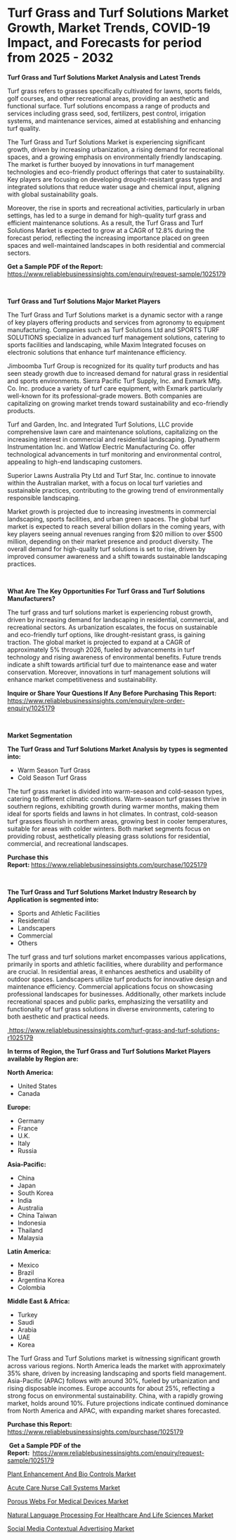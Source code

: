 <p><h1>Turf Grass and Turf Solutions Market Growth, Market Trends, COVID-19 Impact, and Forecasts for period from 2025 - 2032</h1></p><p><strong>Turf Grass and Turf Solutions Market Analysis and Latest Trends</strong></p>
<p><p>Turf grass refers to grasses specifically cultivated for lawns, sports fields, golf courses, and other recreational areas, providing an aesthetic and functional surface. Turf solutions encompass a range of products and services including grass seed, sod, fertilizers, pest control, irrigation systems, and maintenance services, aimed at establishing and enhancing turf quality.</p><p>The Turf Grass and Turf Solutions Market is experiencing significant growth, driven by increasing urbanization, a rising demand for recreational spaces, and a growing emphasis on environmentally friendly landscaping. The market is further buoyed by innovations in turf management technologies and eco-friendly product offerings that cater to sustainability. Key players are focusing on developing drought-resistant grass types and integrated solutions that reduce water usage and chemical input, aligning with global sustainability goals.</p><p>Moreover, the rise in sports and recreational activities, particularly in urban settings, has led to a surge in demand for high-quality turf grass and efficient maintenance solutions. As a result, the Turf Grass and Turf Solutions Market is expected to grow at a CAGR of 12.8% during the forecast period, reflecting the increasing importance placed on green spaces and well-maintained landscapes in both residential and commercial sectors.</p></p>
<p><strong>Get a Sample PDF of the Report:&nbsp;</strong> <a href="https://www.reliablebusinessinsights.com/enquiry/request-sample/1025179?utm_campaign=96&utm_medium=2&utm_source=Github&utm_content=ia&utm_term=07032025&utm_id=turf-grass-and-turf-solutions">https://www.reliablebusinessinsights.com/enquiry/request-sample/1025179</a></p>
<p>&nbsp;</p>
<p><strong>Turf Grass and Turf Solutions Major Market Players</strong></p>
<p><p>The Turf Grass and Turf Solutions market is a dynamic sector with a range of key players offering products and services from agronomy to equipment manufacturing. Companies such as Turf Solutions Ltd and SPORTS TURF SOLUTIONS specialize in advanced turf management solutions, catering to sports facilities and landscaping, while Maxim Integrated focuses on electronic solutions that enhance turf maintenance efficiency. </p><p>Jimboomba Turf Group is recognized for its quality turf products and has seen steady growth due to increased demand for natural grass in residential and sports environments. Sierra Pacific Turf Supply, Inc. and Exmark Mfg. Co. Inc. produce a variety of turf care equipment, with Exmark particularly well-known for its professional-grade mowers. Both companies are capitalizing on growing market trends toward sustainability and eco-friendly products.</p><p>Turf and Garden, Inc. and Integrated Turf Solutions, LLC provide comprehensive lawn care and maintenance solutions, capitalizing on the increasing interest in commercial and residential landscaping. Dynatherm Instrumentation Inc. and Watlow Electric Manufacturing Co. offer technological advancements in turf monitoring and environmental control, appealing to high-end landscaping customers.</p><p>Superior Lawns Australia Pty Ltd and Turf Star, Inc. continue to innovate within the Australian market, with a focus on local turf varieties and sustainable practices, contributing to the growing trend of environmentally responsible landscaping.</p><p>Market growth is projected due to increasing investments in commercial landscaping, sports facilities, and urban green spaces. The global turf market is expected to reach several billion dollars in the coming years, with key players seeing annual revenues ranging from $20 million to over $500 million, depending on their market presence and product diversity. The overall demand for high-quality turf solutions is set to rise, driven by improved consumer awareness and a shift towards sustainable landscaping practices.</p></p>
<p>&nbsp;</p>
<p><strong>What Are The Key Opportunities For Turf Grass and Turf Solutions Manufacturers?</strong></p>
<p><p>The turf grass and turf solutions market is experiencing robust growth, driven by increasing demand for landscaping in residential, commercial, and recreational sectors. As urbanization escalates, the focus on sustainable and eco-friendly turf options, like drought-resistant grass, is gaining traction. The global market is projected to expand at a CAGR of approximately 5% through 2026, fueled by advancements in turf technology and rising awareness of environmental benefits. Future trends indicate a shift towards artificial turf due to maintenance ease and water conservation. Moreover, innovations in turf management solutions will enhance market competitiveness and sustainability.</p></p>
<p><strong>Inquire or Share Your Questions If Any Before Purchasing This Report:</strong> <a href="https://www.reliablebusinessinsights.com/enquiry/pre-order-enquiry/1025179?utm_campaign=96&utm_medium=2&utm_source=Github&utm_content=ia&utm_term=07032025&utm_id=turf-grass-and-turf-solutions">https://www.reliablebusinessinsights.com/enquiry/pre-order-enquiry/1025179</a></p>
<p>&nbsp;</p>
<p><strong>Market Segmentation</strong></p>
<p><strong>The Turf Grass and Turf Solutions Market Analysis by types is segmented into:</strong></p>
<p><ul><li>Warm Season Turf Grass</li><li>Cold Season Turf Grass</li></ul></p>
<p><p>The turf grass market is divided into warm-season and cold-season types, catering to different climatic conditions. Warm-season turf grasses thrive in southern regions, exhibiting growth during warmer months, making them ideal for sports fields and lawns in hot climates. In contrast, cold-season turf grasses flourish in northern areas, growing best in cooler temperatures, suitable for areas with colder winters. Both market segments focus on providing robust, aesthetically pleasing grass solutions for residential, commercial, and recreational landscapes.</p></p>
<p><strong>Purchase this Report:&nbsp;</strong><a href="https://www.reliablebusinessinsights.com/purchase/1025179?utm_campaign=96&utm_medium=2&utm_source=Github&utm_content=ia&utm_term=07032025&utm_id=turf-grass-and-turf-solutions">https://www.reliablebusinessinsights.com/purchase/1025179</a></p>
<p>&nbsp;</p>
<p><strong>The Turf Grass and Turf Solutions Market Industry Research by Application is segmented into:</strong></p>
<p><ul><li>Sports and Athletic Facilities</li><li>Residential</li><li>Landscapers</li><li>Commercial</li><li>Others</li></ul></p>
<p><p>The turf grass and turf solutions market encompasses various applications, primarily in sports and athletic facilities, where durability and performance are crucial. In residential areas, it enhances aesthetics and usability of outdoor spaces. Landscapers utilize turf products for innovative design and maintenance efficiency. Commercial applications focus on showcasing professional landscapes for businesses. Additionally, other markets include recreational spaces and public parks, emphasizing the versatility and functionality of turf grass solutions in diverse environments, catering to both aesthetic and practical needs.</p></p>
<p><a href="https://www.reliablebusinessinsights.com/turf-grass-and-turf-solutions-r1025179?utm_campaign=96&utm_medium=2&utm_source=Github&utm_content=ia&utm_term=07032025&utm_id=turf-grass-and-turf-solutions">&nbsp;https://www.reliablebusinessinsights.com/turf-grass-and-turf-solutions-r1025179</a></p>
<p><strong>In terms of Region, the Turf Grass and Turf Solutions Market Players available by Region are:</strong></p>
<p>
    <p> <strong> North America: </strong>
        <ul>
            <li>United States</li>
            <li>Canada</li>
        </ul>
        </p> 
    <p> <strong> Europe: </strong>
        <ul>
            <li>Germany</li>
            <li>France</li>
            <li>U.K.</li>
            <li>Italy</li>
            <li>Russia</li>
        </ul>
        </p> 
    <p> <strong> Asia-Pacific: </strong>
        <ul>
            <li>China</li>
            <li>Japan</li>
            <li>South Korea</li>
            <li>India</li>
            <li>Australia</li>
            <li>China Taiwan</li>
            <li>Indonesia</li>
            <li>Thailand</li>
            <li>Malaysia</li>
        </ul>
        </p> 
    <p> <strong> Latin America: </strong>
        <ul>
            <li>Mexico</li>
            <li>Brazil</li>
            <li>Argentina Korea</li>
            <li>Colombia</li>
        </ul>
        </p> 
    <p> <strong> Middle East & Africa: </strong>
        <ul>
            <li>Turkey</li>
            <li>Saudi</li>
            <li>Arabia</li>
            <li>UAE</li>
            <li>Korea</li>
        </ul>
    </p>
    </p>
<p><p>The Turf Grass and Turf Solutions market is witnessing significant growth across various regions. North America leads the market with approximately 35% share, driven by increasing landscaping and sports field management. Asia-Pacific (APAC) follows with around 30%, fueled by urbanization and rising disposable incomes. Europe accounts for about 25%, reflecting a strong focus on environmental sustainability. China, with a rapidly growing market, holds around 10%. Future projections indicate continued dominance from North America and APAC, with expanding market shares forecasted.</p></p>
<p><strong>Purchase this Report: </strong><a href="https://www.reliablebusinessinsights.com/purchase/1025179?utm_campaign=96&utm_medium=2&utm_source=Github&utm_content=ia&utm_term=07032025&utm_id=turf-grass-and-turf-solutions">https://www.reliablebusinessinsights.com/purchase/1025179</a></p>
<p>&nbsp;<strong>Get a Sample PDF of the Report:&nbsp;&nbsp;</strong><a href="https://www.reliablebusinessinsights.com/enquiry/request-sample/1025179?utm_campaign=96&utm_medium=2&utm_source=Github&utm_content=ia&utm_term=07032025&utm_id=turf-grass-and-turf-solutions">https://www.reliablebusinessinsights.com/enquiry/request-sample/1025179</a></p>
<p><strong></strong></p>
<p><p><a href="https://github.com/dukawashviro/Market-Research-Report-List-1/blob/main/plant-enhancement-and-bio-controls-market.md?utm_campaign=96&utm_medium=2&utm_source=Github&utm_content=ia&utm_term=07032025&utm_id=turf-grass-and-turf-solutions">Plant Enhancement And Bio Controls Market</a></p><p><a href="https://github.com/timayuethem/Market-Research-Report-List-1/blob/main/acute-care-nurse-call-systems-market.md?utm_campaign=96&utm_medium=2&utm_source=Github&utm_content=ia&utm_term=07032025&utm_id=turf-grass-and-turf-solutions">Acute Care Nurse Call Systems Market</a></p><p><a href="https://github.com/rembaentin6f/Market-Research-Report-List-1/blob/main/porous-webs-for-medical-devices-market.md?utm_campaign=96&utm_medium=2&utm_source=Github&utm_content=ia&utm_term=07032025&utm_id=turf-grass-and-turf-solutions">Porous Webs For Medical Devices Market</a></p><p><a href="https://github.com/brabolyrah3h/Market-Research-Report-List-1/blob/main/natural-language-processing-for-healthcare-and-life-sciences-market.md?utm_campaign=96&utm_medium=2&utm_source=Github&utm_content=ia&utm_term=07032025&utm_id=turf-grass-and-turf-solutions">Natural Language Processing For Healthcare And Life Sciences Market</a></p><p><a href="https://github.com/sekohlorik/Market-Research-Report-List-1/blob/main/social-media-contextual-advertising-market.md?utm_campaign=96&utm_medium=2&utm_source=Github&utm_content=ia&utm_term=07032025&utm_id=turf-grass-and-turf-solutions">Social Media Contextual Advertising Market</a></p></p>